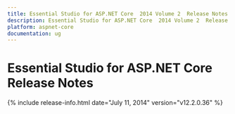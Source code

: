 ```yaml
---
title: Essential Studio for ASP.NET Core  2014 Volume 2  Release Notes  
description: Essential Studio for ASP.NET Core  2014 Volume 2  Release Notes  
platform: aspnet-core
documentation: ug
---
```


# Essential Studio for ASP.NET Core  Release Notes  

{% include release-info.html date="July 11, 2014"  version="v12.2.0.36" %} 






